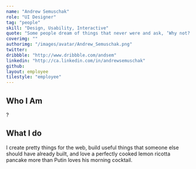 ```yaml
---
name: "Andrew Semuschak"
role: "UI Designer"
tag: "people"
skill: "Design, Usability, Interactive"
quote: "Some people dream of things that never were and ask, ‘Why not?’ Some people have to go to work and don’t have time for all that shit. – George Carlin"
coverimg: ""
authorimg: "/images/avatar/Andrew_Semuschak.png"
twitter:
dribbble: "http://www.dribbble.com/andsem"
linkedin: "http://ca.linkedin.com/in/andrewsemuschak"
github:
layout: employee
tilestyle: "employee"
---
```


## Who I Am

?

## What I do

I create pretty things for the web, build useful things that someone else should have already built, and love a perfectly cooked lemon ricotta pancake more than Putin loves his morning cocktail.
